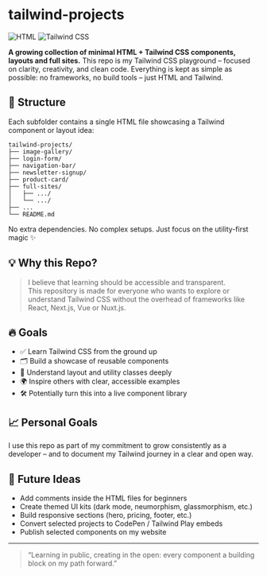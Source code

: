 # tailwind-projects

![HTML](https://img.shields.io/badge/Built_with-HTML-E34F26?style=for-the-badge&logo=html5&logoColor=white)
![Tailwind CSS](https://img.shields.io/badge/Styled_with-Tailwind_CSS-38B2AC?style=for-the-badge&logo=tailwindcss)

**A growing collection of minimal HTML + Tailwind CSS components, layouts and full sites.**
This repo is my Tailwind CSS playground – focused on clarity, creativity, and clean code.
Everything is kept as simple as possible: no frameworks, no build tools – just HTML and Tailwind.

## 🧱 Structure

Each subfolder contains a single HTML file showcasing a Tailwind component or layout idea:
```
tailwind-projects/
├── image-gallery/
├── login-form/
├── navigation-bar/
├── newsletter-signup/
├── product-card/
├── full-sites/
│   ├── .../
│   └── .../
├── ...
└── README.md
```
No extra dependencies. No complex setups. Just focus on the utility-first magic ✨

## 💡 Why this Repo?

> I believe that learning should be accessible and transparent.  
> This repository is made for everyone who wants to explore or understand Tailwind CSS without the overhead of frameworks like React, Next.js, Vue or Nuxt.js.

## 🔥 Goals

- ✅ Learn Tailwind CSS from the ground up  
- 🗂️ Build a showcase of reusable components  
- 🧠 Understand layout and utility classes deeply  
- 🌍 Inspire others with clear, accessible examples  
- 🛠️ Potentially turn this into a live component library

## 📈 Personal Goals

I use this repo as part of my commitment to grow consistently as a developer – 
and to document my Tailwind journey in a clear and open way.

## 🚀 Future Ideas

- Add comments inside the HTML files for beginners  
- Create themed UI kits (dark mode, neumorphism, glassmorphism, etc.)  
- Build responsive sections (hero, pricing, footer, etc.)  
- Convert selected projects to CodePen / Tailwind Play embeds  
- Publish selected components on my website  

---

> “Learning in public, creating in the open: every component a building block on my path forward.”
